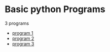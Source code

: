 # Basic python Programs
3 programs
- [program 1](https://github.com/vedmahajan-code/Programs/blob/main/Git%20code%201.ipynb)
- [program 2](https://github.com/vedmahajan-code/Programs/blob/main/Git%20code%202.ipynb)
- [program 3]()
